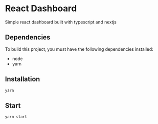 # React Dashboard

Simple react dashboard built with typescript and nextjs

## Dependencies

To build this project, you must have the following dependencies installed:

- node
- yarn

## Installation

```sh
yarn
```

## Start

```sh
yarn start
```